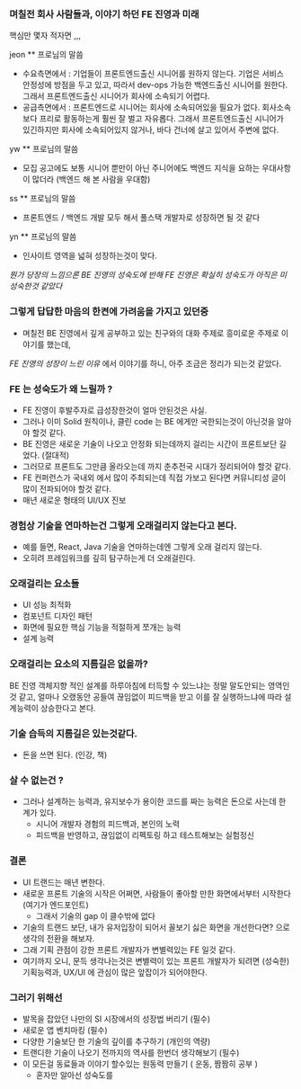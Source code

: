 ### 며칠전 회사 사람들과, 이야기 하던 FE 진영과 미래

핵심만 몇자 적자면 ,,,

jeon ** 프로님의 말씀

- 수요측면에서 : 기업들이 프론트엔드출신 시니어를 원하지 않는다. 기업은 서비스 안정성에 방점을 두고 있고, 따라서 dev-ops 가능한 백엔드출신 시니어를 원한다. 그래서 프론트엔드출신 시니어가 회사에 소속되기 어렵다.
- 공급측면에서 : 프론트엔드로 시니어는 회사에 소속되어있을 필요가 없다. 회사소속보다 프리로 활동하는게 훨씬 잘 벌고 자유롭다. 그래서 프론트엔드출신 시니어가 있긴하지만 회사에 소속되어있지 않거나, 바다 건너에 살고 있어서 주변에 없다.

yw ** 프로님의 말씀
- 모집 공고에도 보통 시니어 뿐만이 아닌 주니어에도 백엔드 지식을 요하는 우대사항이 많더라 (백엔드 해 본 사람을 우대함)

ss ** 프로님의 말씀
- 프론트엔드 / 백엔드 개발 모두 해서 풀스택 개발자로 성장하면 될 것 같다

yn ** 프로님의 말씀
- 인사이트 영역을 넓혀 성장하는것이 맞다.

*뭔가 당장의 느낌으론 BE 진영의 성숙도에 반해 FE 진영은 확실히 성숙도가 아직은 미성숙한것 같았다*

### 그렇게 답답한 마음의 한켠에 가려움을 가지고 있던중
- 며칠전 BE 진영에서 깊게 공부하고 있는 친구와의 대화 주제로 흥미로운 주제로 이야기를 했는데,

*FE 진영의 성장이 느린 이유* 에서 이야기를 하니, 아주 조금은 정리가 되는것 같았다.

### FE 는 성숙도가 왜 느릴까 ?
- FE 진영이 후발주자로 급성장한것이 얼마 안된것은 사실.
- 그러나 이미 Solid 원칙이나, 클린 code 는 BE 에게만 국한되는것이 아닌것을 알아야 할것 같다.
- BE 진영은 새로운 기술이 나오고 안정화 되는데까지 걸리는 시간이 프론트보단 길었다. (절대적)
- 그러므로 프론트도 그만큼 올라오는데 까지 춘추전국 시대가 정리되어야 할것 같다.
- FE 컨퍼런스가 국내외 에서 많이 주최되는데 직접 가보고 된다면 커뮤니티성 글이 많이 전파되어야 할것 같다.
- 매년 새로운 형태의 UI/UX 진보

### 경험상 기술을 연마하는건 그렇게 오래걸리지 않는다고 본다.
- 예를 들면, React, Java 기술을 연마하는데엔 그렇게 오래 걸리지 않는다.
- 오히려 프레임워크를 깊히 탐구하는게 더 오래걸린다.

### 오래걸리는 요소들
- UI 성능 최적화
- 컴포넌트 디자인 패턴
- 화면에 필요한 핵심 기능을 적절하게 쪼개는 능력
- 설계 능력

### 오래걸리는 요소의 지름길은 없을까?
BE 진영 객체지향 적인 설계를 하루아침에 터득할 수 있느냐는 정말 말도안되는 영역인것 같고,
얼마나 오랬동안 공들여 끊임없이 피드백을 받고 이를 잘 실행하느냐에 따라 설계능력이 상승한다고 본다.

### 기술 습득의 지름길은 있는것같다.
- 돈을 쓰면 된다. (인강, 책)

### 살 수 없는건 ? 
- 그러나 설계하는 능력과, 유지보수가 용이한 코드를 짜는 능력은 돈으로 사는데 한계가 있다.
    - 시니어 개발자 경험의 피드백과, 본인의 노력
    - 피드백을 반영하고, 끊임없이 리펙토링 하고 테스트해보는 실험정신

### 결론
- UI 트랜드는 매년 변한다.
- 새로운 프론트 기술의 시작은 어쩌면, 사람들이 좋아할 만한 화면에서부터 시작한다 (여기가 엔드포인트)
    - 그래서 기술의 gap 이 클수밖에 없다
- 기술의 트랜드 보단, 내가 유저입장이 되어서 꼴보기 싫은 화면을 개선한다면? 으로 생각의 전환을 해보자.
- 그래 기획 관점이 강한 프론트 개발자가 변별력있는 FE 일것 같다.
- 여기까지 오니, 문득 생각나는것은 변별력이 있는 프론트 개발자가 되려면 (성숙한) 기획능력과, UX/UI 에 관심이 많은 앞잡이가 되어야한다.

### 그러기 위해선
- 발목을 잡았던 나만의 SI 시장에서의 성장법 버리기 (필수)
- 새로운 앱 벤치마킹 (필수)
- 다양한 기술보단 한 기술의 깊이를 추구하기 (개인의 역량)
- 트랜디한 기술이 나오기 전까지의 역사를 한번더 생각해보기 (필수)
- 이 모든걸 동료들과 이야기 할수있는 원동력 만들기 ( 운동, 짬짬히 공부 )
    - 혼자만 알아선 성숙도를 

